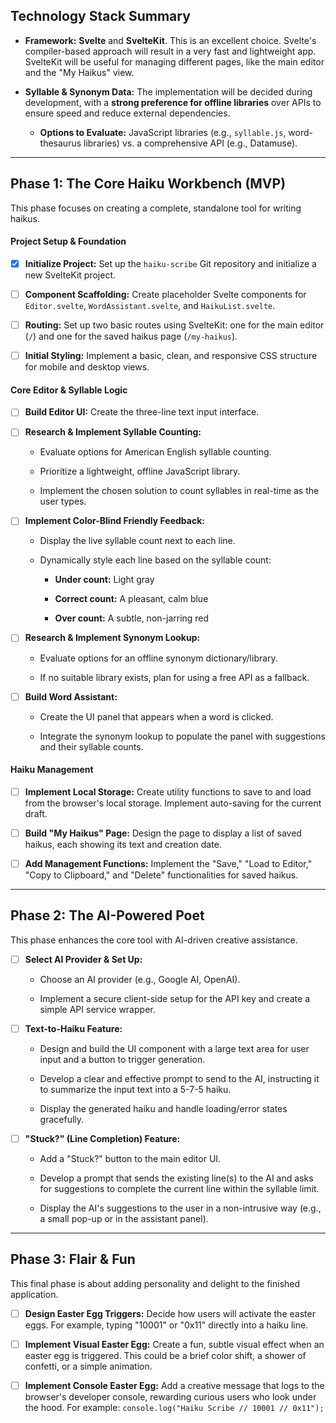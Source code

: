 ## Technology Stack Summary

- **Framework:** **Svelte** and **SvelteKit**. This is an excellent choice. Svelte's compiler-based approach will result in a very fast and lightweight app. SvelteKit will be useful for managing different pages, like the main editor and the "My Haikus" view.
    
- **Syllable & Synonym Data:** The implementation will be decided during development, with a **strong preference for offline libraries** over APIs to ensure speed and reduce external dependencies.
    
    - **Options to Evaluate:** JavaScript libraries (e.g., `syllable.js`, word-thesaurus libraries) vs. a comprehensive API (e.g., Datamuse).
        

---

## Phase 1: The Core Haiku Workbench (MVP)

This phase focuses on creating a complete, standalone tool for writing haikus.

#### **Project Setup & Foundation**

- [x] **Initialize Project:** Set up the `haiku-scribe` Git repository and initialize a new SvelteKit project.
    
- [ ] **Component Scaffolding:** Create placeholder Svelte components for `Editor.svelte`, `WordAssistant.svelte`, and `HaikuList.svelte`.
    
- [ ] **Routing:** Set up two basic routes using SvelteKit: one for the main editor (`/`) and one for the saved haikus page (`/my-haikus`).
    
- [ ] **Initial Styling:** Implement a basic, clean, and responsive CSS structure for mobile and desktop views.
    

#### **Core Editor & Syllable Logic**

- [ ] **Build Editor UI:** Create the three-line text input interface.
    
- [ ] **Research & Implement Syllable Counting:**
    
    - Evaluate options for American English syllable counting.
        
    - Prioritize a lightweight, offline JavaScript library.
        
    - Implement the chosen solution to count syllables in real-time as the user types.
        
- [ ] **Implement Color-Blind Friendly Feedback:**
    
    - Display the live syllable count next to each line.
        
    - Dynamically style each line based on the syllable count:
        
        - **Under count:** Light gray
            
        - **Correct count:** A pleasant, calm blue
            
        - **Over count:** A subtle, non-jarring red
            
- [ ] **Research & Implement Synonym Lookup:**
    
    - Evaluate options for an offline synonym dictionary/library.
        
    - If no suitable library exists, plan for using a free API as a fallback.
        
- [ ] **Build Word Assistant:**
    
    - Create the UI panel that appears when a word is clicked.
        
    - Integrate the synonym lookup to populate the panel with suggestions and their syllable counts.
        

#### **Haiku Management**

- [ ] **Implement Local Storage:** Create utility functions to save to and load from the browser's local storage. Implement auto-saving for the current draft.
    
- [ ] **Build "My Haikus" Page:** Design the page to display a list of saved haikus, each showing its text and creation date.
    
- [ ] **Add Management Functions:** Implement the "Save," "Load to Editor," "Copy to Clipboard," and "Delete" functionalities for saved haikus.
    

---

## Phase 2: The AI-Powered Poet

This phase enhances the core tool with AI-driven creative assistance.

- [ ] **Select AI Provider & Set Up:**
    
    - Choose an AI provider (e.g., Google AI, OpenAI).
        
    - Implement a secure client-side setup for the API key and create a simple API service wrapper.
        
- [ ] **Text-to-Haiku Feature:**
    
    - Design and build the UI component with a large text area for user input and a button to trigger generation.
        
    - Develop a clear and effective prompt to send to the AI, instructing it to summarize the input text into a 5-7-5 haiku.
        
    - Display the generated haiku and handle loading/error states gracefully.
        
- [ ] **"Stuck?" (Line Completion) Feature:**
    
    - Add a "Stuck?" button to the main editor UI.
        
    - Develop a prompt that sends the existing line(s) to the AI and asks for suggestions to complete the current line within the syllable limit.
        
    - Display the AI's suggestions to the user in a non-intrusive way (e.g., a small pop-up or in the assistant panel).
        

---

## Phase 3: Flair & Fun

This final phase is about adding personality and delight to the finished application.

- [ ] **Design Easter Egg Triggers:** Decide how users will activate the easter eggs. For example, typing "10001" or "0x11" directly into a haiku line.
    
- [ ] **Implement Visual Easter Egg:** Create a fun, subtle visual effect when an easter egg is triggered. This could be a brief color shift, a shower of confetti, or a simple animation.
    
- [ ] **Implement Console Easter Egg:** Add a creative message that logs to the browser's developer console, rewarding curious users who look under the hood. For example: `console.log("Haiku Scribe // 10001 // 0x11");`